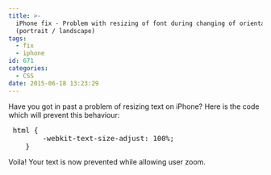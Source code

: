 ```yaml
---
title: >-
  iPhone fix - Problem with resizing of font during changing of orientation
  (portrait / landscape)
tags:
  - fix
  - iphone
id: 671
categories:
  - CSS
date: 2015-06-18 13:23:29
---
```


Have you got in past a problem of resizing text on iPhone? 
Here is the code which will prevent this behaviour:

<pre class="lang:default decode:true " > html {
        -webkit-text-size-adjust: 100%; 
    }</pre> 

Voila! Your text is now prevented while allowing user zoom.
